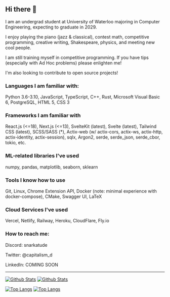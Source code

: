 ## Hi there 👋

I am an undergrad student at University of Waterloo majoring in Computer Engineering, expecting to graduate in 2029.

I enjoy playing the piano (jazz & classical), contest math, competitive programming, creative writing, Shakespeare, physics, and meeting new cool people.

I am still training myself in competitive programming. If you have tips (especially with Ad Hoc problems) please enlighten me!

I'm also looking to contribute to open source projects!

### Languages I am familiar with:

Python 3.6-3.10, JavaScript, TypeScript, C++, Rust, Microsoft Visual Basic 6, PostgreSQL, 
HTML 5, CSS 3

### Frameworks I am familiar with

React.js (<=18), Next.js (<=13), SvelteKit (latest), Svelte (latest), Tailwind CSS (latest), SCSS/SASS (*),
Actix-web (w/ actix-cors, actix-ws, actix-http, actix-identity, actix-session), sqlx, Argon2, serde, serde_json, serde_cbor, tokio, etc.

### ML-related libraries I've used

numpy, pandas, matplotlib, seaborn, sklearn

### Tools I know how to use

Git, Linux, Chrome Extension API, Docker (note: minimal experience with docker-compose), CMake, Swagger UI, LaTeX

### Cloud Services I've used

Vercel, Netlify, Railway, Heroku, CloudFlare, Fly.io

### How to reach me:

Discord: snarkatude

Twitter: @capitalism_d

LinkedIn: COMING SOON

---

[![Github Stats](https://github-readme-stats.vercel.app/api?username=willzeng274&show_icons=true#gh-light-mode-only)](https://github.com/willzeng274/#gh-light-mode-only)
[![Github Stats](https://github-readme-stats.vercel.app/api?username=willzeng274&show_icons=true&theme=dark#gh-dark-mode-only)](https://github.com/willzeng274/#gh-dark-mode-only)

[![Top Langs](https://github-readme-stats.vercel.app/api/top-langs/?username=willzeng274&exclude_repo=stroke-prediction-ml,chatapp,gamerz.lk,nasty-nvim-config&layout=compact&langs_count=8&hide=HTML&theme=dark#gh-dark-mode-only)](https://github.com/willzeng274/#gh-dark-mode-only)
[![Top Langs](https://github-readme-stats.vercel.app/api/top-langs/?username=willzeng274&exclude_repo=stroke-prediction-ml,chatapp,gamerz.lk,nasty-nvim-config&layout=compact&langs_count=8&hide=HTML#gh-light-mode-only)](https://github.com/willzeng274/#gh-light-mode-only)

<!--

<img width="400" height="400" src="https://github-readme-stats.vercel.app/api/top-langs/?username=willzeng274&show_icons=true"></img><img width="500" height="300" src="https://github-readme-stats.vercel.app/api/?username=willzeng274&show_icons=true"></img>

<img width="500" height="300" src="https://wakatime.com/share/@859e7601-f3ab-4198-ad84-b0f69d06142c/7486821e-e39e-4ad3-a0a5-95457461d0af.svg"></img>

Achievements

![image](https://github.com/willzeng274/willzeng274/assets/61915438/a6bd7335-2b56-4fbc-a4e7-0d8ac8a73d66)

<img width="1792" alt="image" src="https://github.com/willzeng274/willzeng274/assets/61915438/98abcfb3-325b-4b0e-8a34-6c5cdc00a8bf">

Bye

Discord: snarkatude
-->
